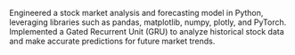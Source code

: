Engineered a stock market analysis and forecasting model in Python, leveraging libraries such
as pandas, matplotlib, numpy, plotly, and PyTorch. Implemented a Gated Recurrent Unit
(GRU) to analyze historical stock data and make accurate predictions for future market
trends.
